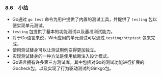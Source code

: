 ### 8.6　小结

+ Go通过 `go test` 命令为用户提供了内置的测试工具，并提供了 `testing` 包以便实现单元测试。
+ `testing` 包提供了基本的功能测试以及基准测试能力。
+ 对于Go语言来说，Web应用的单元测试可以通过 `testing/httptest` 包来完成。
+ 使用测试替身可以让测试用例变得更加独立。
+ 实现测试替身的一种方法是使用依赖注入设计模式。
+ Go语言拥有许多第三方测试库，其中包括对Go的测试功能进行扩展的Gocheck包，以及实现了行为驱动测试的Ginkgo包。



